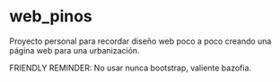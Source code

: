 # web_pinos
Proyecto personal para recordar diseño web poco a poco creando una página web para una urbanización.

FRIENDLY REMINDER:
No usar nunca bootstrap, valiente bazofia.
